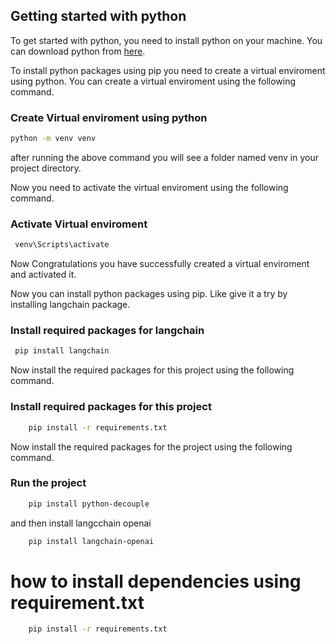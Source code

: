 ## Getting started with python 
To get started with python, you need to install python on your machine. You can download python from [here](https://www.python.org/downloads/).

To install python packages using pip you need to create a virtual enviroment using python. You can create a virtual enviroment using the following command.
### Create Virtual enviroment using python
```bash
python -m venv venv
```
after running the above command you will see a folder named venv in your project directory.

Now you need to activate the virtual enviroment using the following command.

### Activate Virtual enviroment
```bash
 venv\Scripts\activate
```
Now Congratulations you have successfully created a virtual enviroment and activated it.

Now you can install python packages using pip.
Like give it a try by installing langchain package.
### Install required packages for langchain
```bash
 pip install langchain
```


Now install the required packages for this project using the following command.
### Install required packages for this project
```bash
    pip install -r requirements.txt
```
Now install the required packages for the project using the following command.
### Run the project
```bash
    pip install python-decouple
```

and then install langcchain openai
```bash
    pip install langchain-openai
```


# how to install dependencies using requirement.txt
```bash
    pip install -r requirements.txt
```
